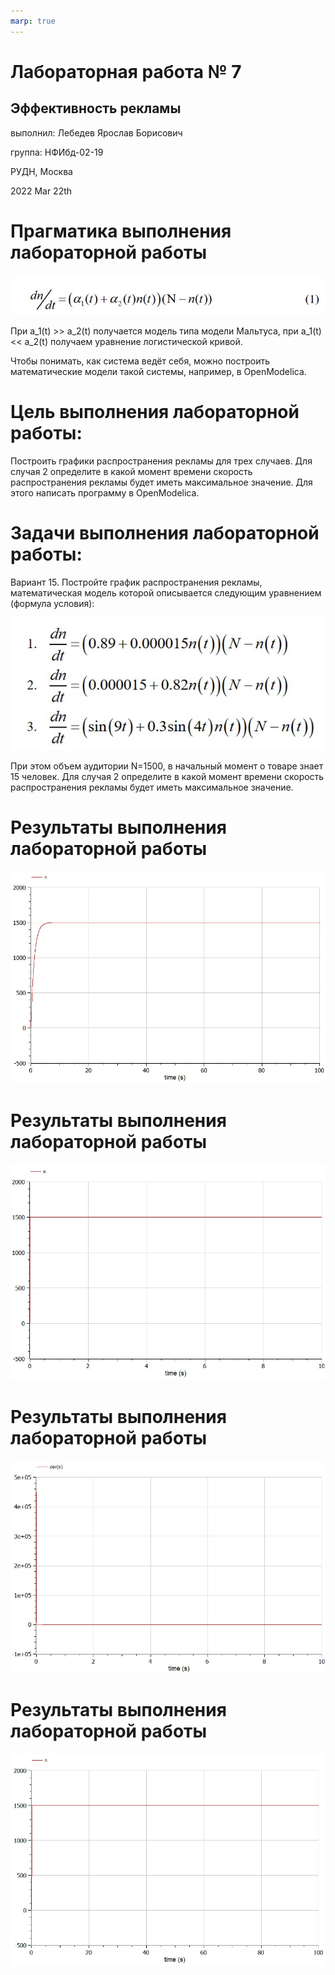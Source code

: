 ```yaml
---
marp: true
---
```


# Лабораторная работа № 7
## Эффективность рекламы

выполнил: Лебедев Ярослав Борисович

группа:  НФИбд-02-19

РУДН, Москва

2022 Mar 22th


# Прагматика выполнения лабораторной работы
![Формула (1)](images/1.jpg "Формула (1)")

При a_1(t) >> a_2(t) получается модель типа модели Мальтуса, при a_1(t) << a_2(t) получаем уравнение логистической кривой.

Чтобы понимать, как система ведёт себя, можно построить математические модели такой системы, например, в OpenModelica.


# Цель выполнения лабораторной работы:
Построить графики распространения рекламы для трех случаев. Для
случая 2 определите в какой момент времени скорость распространения рекламы будет
иметь максимальное значение. Для этого написать программу в OpenModelica.


# Задачи выполнения лабораторной работы:
Вариант 15. Постройте график распространения рекламы, математическая модель которой описывается
следующим уравнением (формула условия):

![Формула условия](images/0.jpg "Формула условия")

При этом объем аудитории N=1500, в начальный момент о товаре знает 15 человек. Для
случая 2 определите в какой момент времени скорость распространения рекламы будет
иметь максимальное значение.


# Результаты выполнения лабораторной работы
![Рис.1.График при первом условии](images/5.jpg "Рис.1.График при первом условии")


# Результаты выполнения лабораторной работы
![Рис.2. График при втором условии](images/6.jpg "Рис.2. График при втором условии")

# Результаты выполнения лабораторной работы
![Рис.3. График скорости распространения рекламы при втором условии](images/7.jpg "Рис.3. График скорости распространения рекламы при втором условии")

# Результаты выполнения лабораторной работы
![Рис.4. График при третьем условии](images/8.jpg "Рис.4. График при третьем условии")


